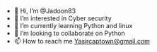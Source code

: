 - 👋 Hi, I’m @Jadoon83
- 👀 I’m interested in Cyber security
- 🌱 I’m currently learning Python and linux
- 💞️ I’m looking to collaborate on Python
- 📫 How to reach me Yasircaptown@gmail.com

<!---
Jadoon83/Jadoon83 is a ✨ special ✨ repository because its `README.md` (this file) appears on your GitHub profile.
You can click the Preview link to take a look at your changes.
--->
